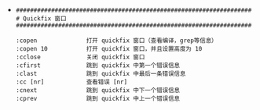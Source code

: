 - ```text
  ##############################################################################
  # Quickfix 窗口
  ##############################################################################
  
  :copen              打开 quickfix 窗口（查看编译，grep等信息）
  :copen 10           打开 quickfix 窗口，并且设置高度为 10
  :cclose             关闭 quickfix 窗口
  :cfirst             跳到 quickfix 中第一个错误信息
  :clast              跳到 quickfix 中最后一条错误信息
  :cc [nr]            查看错误 [nr]
  :cnext              跳到 quickfix 中下一个错误信息
  :cprev              跳到 quickfix 中上一个错误信息
  ```